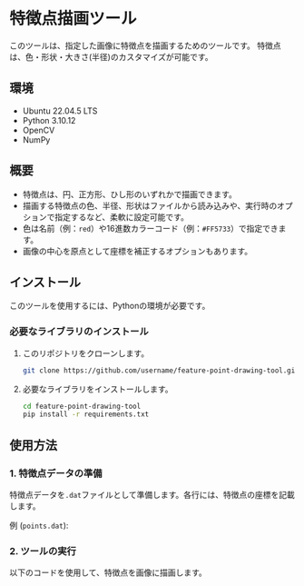 # 特徴点描画ツール

このツールは、指定した画像に特徴点を描画するためのツールです。
特徴点は、色・形状・大きさ(半径)のカスタマイズが可能です。

## 環境
- Ubuntu 22.04.5 LTS
- Python 3.10.12
- OpenCV
- NumPy

## 概要
- 特徴点は、円、正方形、ひし形のいずれかで描画できます。
- 描画する特徴点の色、半径、形状はファイルから読み込みや、実行時のオプションで指定するなど、柔軟に設定可能です。
- 色は名前（例：`red`）や16進数カラーコード（例：`#FF5733`）で指定できます。
- 画像の中心を原点として座標を補正するオプションもあります。

## インストール

このツールを使用するには、Pythonの環境が必要です。

### 必要なライブラリのインストール

1. このリポジトリをクローンします。
    ```bash
    git clone https://github.com/username/feature-point-drawing-tool.git
    ```

2. 必要なライブラリをインストールします。
    ```bash
    cd feature-point-drawing-tool
    pip install -r requirements.txt
    ```

## 使用方法

### 1. 特徴点データの準備
特徴点データを`.dat`ファイルとして準備します。各行には、特徴点の座標を記載します。

例 (`points.dat`):

### 2. ツールの実行

以下のコードを使用して、特徴点を画像に描画します。

